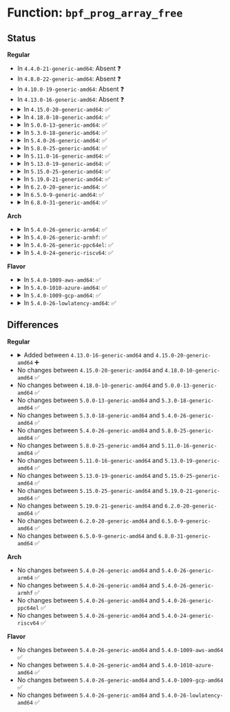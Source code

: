 # Function: <code>bpf_prog_array_free</code>

## Status
<b>Regular</b>
<ul>
<li>
In <code>4.4.0-21-generic-amd64</code>: Absent ❓
</li>
<li>
In <code>4.8.0-22-generic-amd64</code>: Absent ❓
</li>
<li>
In <code>4.10.0-19-generic-amd64</code>: Absent ❓
</li>
<li>
In <code>4.13.0-16-generic-amd64</code>: Absent ❓
</li>
<li>
<details>
<summary>In <code>4.15.0-20-generic-amd64</code>: ✅</summary>

```c
void bpf_prog_array_free(struct bpf_prog_array * progs)
```

```json
{
  "name": "bpf_prog_array_free",
  "collision_type": "Unique Global",
  "inline_type": "No",
  "funcs": [
    {
      "addr": 18446744071580540960,
      "name": "bpf_prog_array_free",
      "external": true,
      "loc": "kernel/bpf/core.c:1453",
      "file": "kernel/bpf/core.c",
      "inline": "seen, unknown",
      "caller_inline": [],
      "caller_func": [
        "kernel/trace/bpf_trace.c:perf_event_detach_bpf_prog",
        "kernel/trace/bpf_trace.c:perf_event_attach_bpf_prog",
        "kernel/bpf/cgroup.c:__cgroup_bpf_detach",
        "kernel/bpf/cgroup.c:__cgroup_bpf_detach",
        "kernel/bpf/cgroup.c:__cgroup_bpf_attach",
        "kernel/bpf/cgroup.c:__cgroup_bpf_attach",
        "kernel/bpf/cgroup.c:cgroup_bpf_inherit",
        "kernel/bpf/cgroup.c:cgroup_bpf_inherit",
        "kernel/bpf/cgroup.c:cgroup_bpf_put"
      ]
    }
  ],
  "symbols": [
    {
      "addr": 18446744071580540960,
      "name": "bpf_prog_array_free",
      "section": ".text",
      "bind": "STB_GLOBAL",
      "size": 34
    }
  ]
}
```
</details>
</li>
<li>
<details>
<summary>In <code>4.18.0-10-generic-amd64</code>: ✅</summary>

```c
void bpf_prog_array_free(struct bpf_prog_array * progs)
```

```json
{
  "name": "bpf_prog_array_free",
  "collision_type": "Unique Global",
  "inline_type": "No",
  "funcs": [
    {
      "addr": 18446744071580624720,
      "name": "bpf_prog_array_free",
      "external": true,
      "loc": "kernel/bpf/core.c:1551",
      "file": "kernel/bpf/core.c",
      "inline": "seen, unknown",
      "caller_inline": [],
      "caller_func": [
        "kernel/trace/bpf_trace.c:perf_event_detach_bpf_prog",
        "kernel/trace/bpf_trace.c:perf_event_attach_bpf_prog",
        "kernel/bpf/cgroup.c:__cgroup_bpf_detach",
        "kernel/bpf/cgroup.c:__cgroup_bpf_detach",
        "kernel/bpf/cgroup.c:__cgroup_bpf_attach",
        "kernel/bpf/cgroup.c:__cgroup_bpf_attach",
        "kernel/bpf/cgroup.c:cgroup_bpf_inherit",
        "kernel/bpf/cgroup.c:cgroup_bpf_inherit",
        "kernel/bpf/cgroup.c:cgroup_bpf_put"
      ]
    }
  ],
  "symbols": [
    {
      "addr": 18446744071580624720,
      "name": "bpf_prog_array_free",
      "section": ".text",
      "bind": "STB_GLOBAL",
      "size": 33
    }
  ]
}
```
</details>
</li>
<li>
<details>
<summary>In <code>5.0.0-13-generic-amd64</code>: ✅</summary>

```c
void bpf_prog_array_free(struct bpf_prog_array * progs)
```

```json
{
  "name": "bpf_prog_array_free",
  "collision_type": "Unique Global",
  "inline_type": "No",
  "funcs": [
    {
      "addr": 18446744071580684960,
      "name": "bpf_prog_array_free",
      "external": true,
      "loc": "kernel/bpf/core.c:1802",
      "file": "kernel/bpf/core.c",
      "inline": "seen, unknown",
      "caller_inline": [],
      "caller_func": [
        "kernel/trace/bpf_trace.c:perf_event_detach_bpf_prog",
        "kernel/trace/bpf_trace.c:perf_event_attach_bpf_prog",
        "kernel/bpf/cgroup.c:update_effective_progs",
        "kernel/bpf/cgroup.c:update_effective_progs",
        "kernel/bpf/cgroup.c:cgroup_bpf_inherit",
        "kernel/bpf/cgroup.c:cgroup_bpf_inherit",
        "kernel/bpf/cgroup.c:cgroup_bpf_put"
      ]
    }
  ],
  "symbols": [
    {
      "addr": 18446744071580684960,
      "name": "bpf_prog_array_free",
      "section": ".text",
      "bind": "STB_GLOBAL",
      "size": 33
    }
  ]
}
```
</details>
</li>
<li>
<details>
<summary>In <code>5.3.0-18-generic-amd64</code>: ✅</summary>

```c
void bpf_prog_array_free(struct bpf_prog_array * progs)
```

```json
{
  "name": "bpf_prog_array_free",
  "collision_type": "Unique Global",
  "inline_type": "No",
  "funcs": [
    {
      "addr": 18446744071580752368,
      "name": "bpf_prog_array_free",
      "external": true,
      "loc": "kernel/bpf/core.c:1797",
      "file": "kernel/bpf/core.c",
      "inline": "seen, unknown",
      "caller_inline": [],
      "caller_func": [
        "kernel/trace/bpf_trace.c:perf_event_detach_bpf_prog",
        "kernel/trace/bpf_trace.c:perf_event_attach_bpf_prog",
        "kernel/bpf/cgroup.c:update_effective_progs",
        "kernel/bpf/cgroup.c:update_effective_progs",
        "kernel/bpf/cgroup.c:cgroup_bpf_inherit",
        "kernel/bpf/cgroup.c:cgroup_bpf_inherit",
        "kernel/bpf/cgroup.c:cgroup_bpf_release"
      ]
    }
  ],
  "symbols": [
    {
      "addr": 18446744071580752368,
      "name": "bpf_prog_array_free",
      "section": ".text",
      "bind": "STB_GLOBAL",
      "size": 33
    }
  ]
}
```
</details>
</li>
<li>
<details>
<summary>In <code>5.4.0-26-generic-amd64</code>: ✅</summary>

```c
void bpf_prog_array_free(struct bpf_prog_array * progs)
```

```json
{
  "name": "bpf_prog_array_free",
  "collision_type": "Unique Global",
  "inline_type": "No",
  "funcs": [
    {
      "addr": 18446744071580802928,
      "name": "bpf_prog_array_free",
      "external": true,
      "loc": "kernel/bpf/core.c:1797",
      "file": "kernel/bpf/core.c",
      "inline": "seen, unknown",
      "caller_inline": [],
      "caller_func": [
        "kernel/trace/bpf_trace.c:perf_event_detach_bpf_prog",
        "kernel/trace/bpf_trace.c:perf_event_attach_bpf_prog",
        "kernel/bpf/cgroup.c:update_effective_progs",
        "kernel/bpf/cgroup.c:update_effective_progs",
        "kernel/bpf/cgroup.c:cgroup_bpf_inherit",
        "kernel/bpf/cgroup.c:cgroup_bpf_inherit",
        "kernel/bpf/cgroup.c:cgroup_bpf_release"
      ]
    }
  ],
  "symbols": [
    {
      "addr": 18446744071580802928,
      "name": "bpf_prog_array_free",
      "section": ".text",
      "bind": "STB_GLOBAL",
      "size": 33
    }
  ]
}
```
</details>
</li>
<li>
<details>
<summary>In <code>5.8.0-25-generic-amd64</code>: ✅</summary>

```c
void bpf_prog_array_free(struct bpf_prog_array * progs)
```

```json
{
  "name": "bpf_prog_array_free",
  "collision_type": "Unique Global",
  "inline_type": "No",
  "funcs": [
    {
      "addr": 18446744071580920368,
      "name": "bpf_prog_array_free",
      "external": true,
      "loc": "kernel/bpf/core.c:1875",
      "file": "kernel/bpf/core.c",
      "inline": "seen, unknown",
      "caller_inline": [],
      "caller_func": [
        "kernel/trace/bpf_trace.c:perf_event_detach_bpf_prog",
        "kernel/trace/bpf_trace.c:perf_event_attach_bpf_prog",
        "kernel/bpf/net_namespace.c:netns_bpf_pernet_pre_exit",
        "kernel/bpf/net_namespace.c:netns_bpf_prog_detach",
        "kernel/bpf/net_namespace.c:bpf_netns_link_release",
        "kernel/bpf/cgroup.c:update_effective_progs",
        "kernel/bpf/cgroup.c:update_effective_progs",
        "kernel/bpf/cgroup.c:cgroup_bpf_inherit",
        "kernel/bpf/cgroup.c:cgroup_bpf_inherit",
        "kernel/bpf/cgroup.c:cgroup_bpf_release"
      ]
    }
  ],
  "symbols": [
    {
      "addr": 18446744071580920368,
      "name": "bpf_prog_array_free",
      "section": ".text",
      "bind": "STB_GLOBAL",
      "size": 33
    }
  ]
}
```
</details>
</li>
<li>
<details>
<summary>In <code>5.11.0-16-generic-amd64</code>: ✅</summary>

```c
void bpf_prog_array_free(struct bpf_prog_array * progs)
```

```json
{
  "name": "bpf_prog_array_free",
  "collision_type": "Unique Global",
  "inline_type": "No",
  "funcs": [
    {
      "addr": 18446744071580916864,
      "name": "bpf_prog_array_free",
      "external": true,
      "loc": "kernel/bpf/core.c:1877",
      "file": "kernel/bpf/core.c",
      "inline": "seen, unknown",
      "caller_inline": [],
      "caller_func": [
        "kernel/trace/bpf_trace.c:perf_event_detach_bpf_prog",
        "kernel/trace/bpf_trace.c:perf_event_attach_bpf_prog",
        "kernel/bpf/net_namespace.c:netns_bpf_pernet_pre_exit",
        "kernel/bpf/net_namespace.c:netns_bpf_link_create",
        "kernel/bpf/net_namespace.c:netns_bpf_prog_detach",
        "kernel/bpf/net_namespace.c:bpf_netns_link_release",
        "kernel/bpf/net_namespace.c:bpf_netns_link_release",
        "kernel/bpf/cgroup.c:update_effective_progs",
        "kernel/bpf/cgroup.c:update_effective_progs",
        "kernel/bpf/cgroup.c:cgroup_bpf_inherit",
        "kernel/bpf/cgroup.c:cgroup_bpf_inherit",
        "kernel/bpf/cgroup.c:cgroup_bpf_release"
      ]
    }
  ],
  "symbols": [
    {
      "addr": 18446744071580916864,
      "name": "bpf_prog_array_free",
      "section": ".text",
      "bind": "STB_GLOBAL",
      "size": 33
    }
  ]
}
```
</details>
</li>
<li>
<details>
<summary>In <code>5.13.0-19-generic-amd64</code>: ✅</summary>

```c
void bpf_prog_array_free(struct bpf_prog_array * progs)
```

```json
{
  "name": "bpf_prog_array_free",
  "collision_type": "Unique Global",
  "inline_type": "No",
  "funcs": [
    {
      "addr": 18446744071580920816,
      "name": "bpf_prog_array_free",
      "external": true,
      "loc": "kernel/bpf/core.c:1973",
      "file": "kernel/bpf/core.c",
      "inline": "seen, unknown",
      "caller_inline": [],
      "caller_func": [
        "kernel/trace/bpf_trace.c:perf_event_detach_bpf_prog",
        "kernel/trace/bpf_trace.c:perf_event_attach_bpf_prog",
        "kernel/bpf/net_namespace.c:netns_bpf_pernet_pre_exit",
        "kernel/bpf/net_namespace.c:netns_bpf_pernet_pre_exit",
        "kernel/bpf/net_namespace.c:netns_bpf_link_create",
        "kernel/bpf/net_namespace.c:netns_bpf_prog_detach",
        "kernel/bpf/net_namespace.c:bpf_netns_link_release",
        "kernel/bpf/net_namespace.c:bpf_netns_link_release",
        "kernel/bpf/cgroup.c:update_effective_progs",
        "kernel/bpf/cgroup.c:update_effective_progs",
        "kernel/bpf/cgroup.c:cgroup_bpf_inherit",
        "kernel/bpf/cgroup.c:cgroup_bpf_inherit",
        "kernel/bpf/cgroup.c:cgroup_bpf_release",
        "net/bpf/test_run.c:bpf_prog_test_run_sk_lookup"
      ]
    }
  ],
  "symbols": [
    {
      "addr": 18446744071580920816,
      "name": "bpf_prog_array_free",
      "section": ".text",
      "bind": "STB_GLOBAL",
      "size": 33
    }
  ]
}
```
</details>
</li>
<li>
<details>
<summary>In <code>5.15.0-25-generic-amd64</code>: ✅</summary>

```c
void bpf_prog_array_free(struct bpf_prog_array * progs)
```

```json
{
  "name": "bpf_prog_array_free",
  "collision_type": "Unique Global",
  "inline_type": "No",
  "funcs": [
    {
      "addr": 18446744071581123328,
      "name": "bpf_prog_array_free",
      "external": true,
      "loc": "kernel/bpf/core.c:1986",
      "file": "kernel/bpf/core.c",
      "inline": "seen, unknown",
      "caller_inline": [],
      "caller_func": [
        "kernel/trace/bpf_trace.c:perf_event_detach_bpf_prog",
        "kernel/trace/bpf_trace.c:perf_event_attach_bpf_prog",
        "kernel/bpf/net_namespace.c:netns_bpf_pernet_pre_exit",
        "kernel/bpf/net_namespace.c:netns_bpf_pernet_pre_exit",
        "kernel/bpf/net_namespace.c:netns_bpf_link_create",
        "kernel/bpf/net_namespace.c:netns_bpf_prog_detach",
        "kernel/bpf/net_namespace.c:bpf_netns_link_release",
        "kernel/bpf/net_namespace.c:bpf_netns_link_release",
        "kernel/bpf/cgroup.c:update_effective_progs",
        "kernel/bpf/cgroup.c:update_effective_progs",
        "kernel/bpf/cgroup.c:cgroup_bpf_inherit",
        "kernel/bpf/cgroup.c:cgroup_bpf_inherit",
        "kernel/bpf/cgroup.c:cgroup_bpf_release",
        "net/bpf/test_run.c:bpf_prog_test_run_sk_lookup"
      ]
    }
  ],
  "symbols": [
    {
      "addr": 18446744071581123328,
      "name": "bpf_prog_array_free",
      "section": ".text",
      "bind": "STB_GLOBAL",
      "size": 33
    }
  ]
}
```
</details>
</li>
<li>
<details>
<summary>In <code>5.19.0-21-generic-amd64</code>: ✅</summary>

```c
void bpf_prog_array_free(struct bpf_prog_array * progs)
```

```json
{
  "name": "bpf_prog_array_free",
  "collision_type": "Unique Global",
  "inline_type": "No",
  "funcs": [
    {
      "addr": 18446744071581392672,
      "name": "bpf_prog_array_free",
      "external": true,
      "loc": "kernel/bpf/core.c:2272",
      "file": "kernel/bpf/core.c",
      "inline": "seen, unknown",
      "caller_inline": [],
      "caller_func": [
        "kernel/trace/bpf_trace.c:perf_event_detach_bpf_prog",
        "kernel/trace/bpf_trace.c:perf_event_attach_bpf_prog",
        "kernel/bpf/net_namespace.c:netns_bpf_pernet_pre_exit",
        "kernel/bpf/net_namespace.c:netns_bpf_link_create",
        "kernel/bpf/net_namespace.c:netns_bpf_prog_detach",
        "kernel/bpf/net_namespace.c:bpf_netns_link_release",
        "kernel/bpf/net_namespace.c:bpf_netns_link_release",
        "kernel/bpf/cgroup.c:update_effective_progs",
        "kernel/bpf/cgroup.c:update_effective_progs",
        "kernel/bpf/cgroup.c:cgroup_bpf_inherit",
        "kernel/bpf/cgroup.c:cgroup_bpf_inherit",
        "kernel/bpf/cgroup.c:cgroup_bpf_release",
        "net/bpf/test_run.c:bpf_prog_test_run_sk_lookup"
      ]
    }
  ],
  "symbols": [
    {
      "addr": 18446744071581392672,
      "name": "bpf_prog_array_free",
      "section": ".text",
      "bind": "STB_GLOBAL",
      "size": 49
    }
  ]
}
```
</details>
</li>
<li>
<details>
<summary>In <code>6.2.0-20-generic-amd64</code>: ✅</summary>

```c
void bpf_prog_array_free(struct bpf_prog_array * progs)
```

```json
{
  "name": "bpf_prog_array_free",
  "collision_type": "Unique Global",
  "inline_type": "No",
  "funcs": [
    {
      "addr": 18446744071581742256,
      "name": "bpf_prog_array_free",
      "external": true,
      "loc": "kernel/bpf/core.c:2245",
      "file": "kernel/bpf/core.c",
      "inline": "seen, unknown",
      "caller_inline": [],
      "caller_func": [
        "kernel/bpf/net_namespace.c:netns_bpf_pernet_pre_exit",
        "kernel/bpf/net_namespace.c:netns_bpf_pernet_pre_exit",
        "kernel/bpf/net_namespace.c:netns_bpf_link_create",
        "kernel/bpf/net_namespace.c:netns_bpf_prog_detach",
        "kernel/bpf/net_namespace.c:bpf_netns_link_release",
        "kernel/bpf/net_namespace.c:bpf_netns_link_release",
        "kernel/bpf/cgroup.c:update_effective_progs",
        "kernel/bpf/cgroup.c:update_effective_progs",
        "kernel/bpf/cgroup.c:cgroup_bpf_inherit",
        "kernel/bpf/cgroup.c:cgroup_bpf_inherit",
        "kernel/bpf/cgroup.c:cgroup_bpf_release",
        "net/bpf/test_run.c:bpf_prog_test_run_sk_lookup"
      ]
    }
  ],
  "symbols": [
    {
      "addr": 18446744071581742256,
      "name": "bpf_prog_array_free",
      "section": ".text",
      "bind": "STB_GLOBAL",
      "size": 49
    }
  ]
}
```
</details>
</li>
<li>
<details>
<summary>In <code>6.5.0-9-generic-amd64</code>: ✅</summary>

```c
void bpf_prog_array_free(struct bpf_prog_array * progs)
```

```json
{
  "name": "bpf_prog_array_free",
  "collision_type": "Unique Global",
  "inline_type": "No",
  "funcs": [
    {
      "addr": 18446744071581901568,
      "name": "bpf_prog_array_free",
      "external": true,
      "loc": "kernel/bpf/core.c:2262",
      "file": "kernel/bpf/core.c",
      "inline": "seen, unknown",
      "caller_inline": [],
      "caller_func": [
        "kernel/bpf/net_namespace.c:netns_bpf_pernet_pre_exit",
        "kernel/bpf/net_namespace.c:netns_bpf_link_create",
        "kernel/bpf/net_namespace.c:netns_bpf_prog_detach",
        "kernel/bpf/net_namespace.c:bpf_netns_link_release",
        "kernel/bpf/net_namespace.c:bpf_netns_link_release",
        "kernel/bpf/cgroup.c:update_effective_progs",
        "kernel/bpf/cgroup.c:update_effective_progs",
        "kernel/bpf/cgroup.c:cgroup_bpf_inherit",
        "kernel/bpf/cgroup.c:cgroup_bpf_inherit",
        "kernel/bpf/cgroup.c:cgroup_bpf_release",
        "net/bpf/test_run.c:bpf_prog_test_run_sk_lookup"
      ]
    }
  ],
  "symbols": [
    {
      "addr": 18446744071581901568,
      "name": "bpf_prog_array_free",
      "section": ".text",
      "bind": "STB_GLOBAL",
      "size": 50
    }
  ]
}
```
</details>
</li>
<li>
<details>
<summary>In <code>6.8.0-31-generic-amd64</code>: ✅</summary>

```c
void bpf_prog_array_free(struct bpf_prog_array * progs)
```

```json
{
  "name": "bpf_prog_array_free",
  "collision_type": "Unique Global",
  "inline_type": "No",
  "funcs": [
    {
      "addr": 18446744071582025232,
      "name": "bpf_prog_array_free",
      "external": true,
      "loc": "kernel/bpf/core.c:2438",
      "file": "kernel/bpf/core.c",
      "inline": "seen, unknown",
      "caller_inline": [],
      "caller_func": [
        "kernel/bpf/net_namespace.c:netns_bpf_pernet_pre_exit",
        "kernel/bpf/net_namespace.c:netns_bpf_link_create",
        "kernel/bpf/net_namespace.c:netns_bpf_prog_detach",
        "kernel/bpf/net_namespace.c:bpf_netns_link_release",
        "kernel/bpf/net_namespace.c:bpf_netns_link_release",
        "kernel/bpf/cgroup.c:update_effective_progs",
        "kernel/bpf/cgroup.c:update_effective_progs",
        "kernel/bpf/cgroup.c:cgroup_bpf_inherit",
        "kernel/bpf/cgroup.c:cgroup_bpf_inherit",
        "kernel/bpf/cgroup.c:cgroup_bpf_release",
        "net/bpf/test_run.c:bpf_prog_test_run_sk_lookup"
      ]
    }
  ],
  "symbols": [
    {
      "addr": 18446744071582025232,
      "name": "bpf_prog_array_free",
      "section": ".text",
      "bind": "STB_GLOBAL",
      "size": 50
    }
  ]
}
```
</details>
</li>
</ul>
<b>Arch</b>
<ul>
<li>
<details>
<summary>In <code>5.4.0-26-generic-arm64</code>: ✅</summary>

```c
void bpf_prog_array_free(struct bpf_prog_array * progs)
```

```json
{
  "name": "bpf_prog_array_free",
  "collision_type": "Unique Global",
  "inline_type": "No",
  "funcs": [
    {
      "addr": 18446603336492117856,
      "name": "bpf_prog_array_free",
      "external": true,
      "loc": "kernel/bpf/core.c:1797",
      "file": "kernel/bpf/core.c",
      "inline": "seen, unknown",
      "caller_inline": [],
      "caller_func": [
        "kernel/trace/bpf_trace.c:perf_event_detach_bpf_prog",
        "kernel/trace/bpf_trace.c:perf_event_attach_bpf_prog",
        "kernel/bpf/cgroup.c:update_effective_progs",
        "kernel/bpf/cgroup.c:update_effective_progs",
        "kernel/bpf/cgroup.c:update_effective_progs",
        "kernel/bpf/cgroup.c:cgroup_bpf_inherit",
        "kernel/bpf/cgroup.c:cgroup_bpf_inherit",
        "kernel/bpf/cgroup.c:cgroup_bpf_release"
      ]
    }
  ],
  "symbols": [
    {
      "addr": 18446603336492117856,
      "name": "bpf_prog_array_free",
      "section": ".text",
      "bind": "STB_GLOBAL",
      "size": 72
    }
  ]
}
```
</details>
</li>
<li>
<details>
<summary>In <code>5.4.0-26-generic-armhf</code>: ✅</summary>

```c
void bpf_prog_array_free(struct bpf_prog_array * progs)
```

```json
{
  "name": "bpf_prog_array_free",
  "collision_type": "Unique Global",
  "inline_type": "No",
  "funcs": [
    {
      "addr": 3226018972,
      "name": "bpf_prog_array_free",
      "external": true,
      "loc": "kernel/bpf/core.c:1797",
      "file": "kernel/bpf/core.c",
      "inline": "seen, unknown",
      "caller_inline": [],
      "caller_func": [
        "kernel/trace/bpf_trace.c:perf_event_detach_bpf_prog",
        "kernel/trace/bpf_trace.c:perf_event_attach_bpf_prog",
        "kernel/bpf/cgroup.c:update_effective_progs",
        "kernel/bpf/cgroup.c:update_effective_progs",
        "kernel/bpf/cgroup.c:update_effective_progs",
        "kernel/bpf/cgroup.c:cgroup_bpf_inherit",
        "kernel/bpf/cgroup.c:cgroup_bpf_inherit",
        "kernel/bpf/cgroup.c:cgroup_bpf_release"
      ]
    }
  ],
  "symbols": [
    {
      "addr": 3226018972,
      "name": "bpf_prog_array_free",
      "section": ".text",
      "bind": "STB_GLOBAL",
      "size": 64
    }
  ]
}
```
</details>
</li>
<li>
<details>
<summary>In <code>5.4.0-26-generic-ppc64el</code>: ✅</summary>

```c
void bpf_prog_array_free(struct bpf_prog_array * progs)
```

```json
{
  "name": "bpf_prog_array_free",
  "collision_type": "Unique Global",
  "inline_type": "No",
  "funcs": [
    {
      "addr": 13835058055285325616,
      "name": "bpf_prog_array_free",
      "external": true,
      "loc": "kernel/bpf/core.c:1797",
      "file": "kernel/bpf/core.c",
      "inline": "seen, unknown",
      "caller_inline": [],
      "caller_func": [
        "kernel/trace/bpf_trace.c:perf_event_detach_bpf_prog",
        "kernel/trace/bpf_trace.c:perf_event_attach_bpf_prog",
        "kernel/bpf/cgroup.c:update_effective_progs",
        "kernel/bpf/cgroup.c:update_effective_progs",
        "kernel/bpf/cgroup.c:update_effective_progs",
        "kernel/bpf/cgroup.c:cgroup_bpf_inherit",
        "kernel/bpf/cgroup.c:cgroup_bpf_inherit",
        "kernel/bpf/cgroup.c:cgroup_bpf_release"
      ]
    }
  ],
  "symbols": [
    {
      "addr": 13835058055285325616,
      "name": "bpf_prog_array_free",
      "section": ".text",
      "bind": "STB_GLOBAL",
      "size": 80
    }
  ]
}
```
</details>
</li>
<li>
<details>
<summary>In <code>5.4.0-24-generic-riscv64</code>: ✅</summary>

```c
void bpf_prog_array_free(struct bpf_prog_array * progs)
```

```json
{
  "name": "bpf_prog_array_free",
  "collision_type": "Unique Global",
  "inline_type": "No",
  "funcs": [
    {
      "addr": 18446743936272289988,
      "name": "bpf_prog_array_free",
      "external": true,
      "loc": "kernel/bpf/core.c:1797",
      "file": "kernel/bpf/core.c",
      "inline": "seen, unknown",
      "caller_inline": [],
      "caller_func": [
        "kernel/bpf/cgroup.c:update_effective_progs",
        "kernel/bpf/cgroup.c:update_effective_progs",
        "kernel/bpf/cgroup.c:update_effective_progs",
        "kernel/bpf/cgroup.c:cgroup_bpf_inherit",
        "kernel/bpf/cgroup.c:cgroup_bpf_inherit",
        "kernel/bpf/cgroup.c:cgroup_bpf_release"
      ]
    }
  ],
  "symbols": [
    {
      "addr": 18446743936272289988,
      "name": "bpf_prog_array_free",
      "section": ".text",
      "bind": "STB_GLOBAL",
      "size": 58
    }
  ]
}
```
</details>
</li>
</ul>
<b>Flavor</b>
<ul>
<li>
<details>
<summary>In <code>5.4.0-1009-aws-amd64</code>: ✅</summary>

```c
void bpf_prog_array_free(struct bpf_prog_array * progs)
```

```json
{
  "name": "bpf_prog_array_free",
  "collision_type": "Unique Global",
  "inline_type": "No",
  "funcs": [
    {
      "addr": 18446744071580771728,
      "name": "bpf_prog_array_free",
      "external": true,
      "loc": "kernel/bpf/core.c:1797",
      "file": "kernel/bpf/core.c",
      "inline": "seen, unknown",
      "caller_inline": [],
      "caller_func": [
        "kernel/trace/bpf_trace.c:perf_event_detach_bpf_prog",
        "kernel/trace/bpf_trace.c:perf_event_attach_bpf_prog",
        "kernel/bpf/cgroup.c:update_effective_progs",
        "kernel/bpf/cgroup.c:update_effective_progs",
        "kernel/bpf/cgroup.c:cgroup_bpf_inherit",
        "kernel/bpf/cgroup.c:cgroup_bpf_inherit",
        "kernel/bpf/cgroup.c:cgroup_bpf_release"
      ]
    }
  ],
  "symbols": [
    {
      "addr": 18446744071580771728,
      "name": "bpf_prog_array_free",
      "section": ".text",
      "bind": "STB_GLOBAL",
      "size": 33
    }
  ]
}
```
</details>
</li>
<li>
<details>
<summary>In <code>5.4.0-1010-azure-amd64</code>: ✅</summary>

```c
void bpf_prog_array_free(struct bpf_prog_array * progs)
```

```json
{
  "name": "bpf_prog_array_free",
  "collision_type": "Unique Global",
  "inline_type": "No",
  "funcs": [
    {
      "addr": 18446744071580717904,
      "name": "bpf_prog_array_free",
      "external": true,
      "loc": "kernel/bpf/core.c:1797",
      "file": "kernel/bpf/core.c",
      "inline": "seen, unknown",
      "caller_inline": [],
      "caller_func": [
        "kernel/trace/bpf_trace.c:perf_event_detach_bpf_prog",
        "kernel/trace/bpf_trace.c:perf_event_attach_bpf_prog",
        "kernel/bpf/cgroup.c:update_effective_progs",
        "kernel/bpf/cgroup.c:update_effective_progs",
        "kernel/bpf/cgroup.c:cgroup_bpf_inherit",
        "kernel/bpf/cgroup.c:cgroup_bpf_inherit",
        "kernel/bpf/cgroup.c:cgroup_bpf_release"
      ]
    }
  ],
  "symbols": [
    {
      "addr": 18446744071580717904,
      "name": "bpf_prog_array_free",
      "section": ".text",
      "bind": "STB_GLOBAL",
      "size": 33
    }
  ]
}
```
</details>
</li>
<li>
<details>
<summary>In <code>5.4.0-1009-gcp-amd64</code>: ✅</summary>

```c
void bpf_prog_array_free(struct bpf_prog_array * progs)
```

```json
{
  "name": "bpf_prog_array_free",
  "collision_type": "Unique Global",
  "inline_type": "No",
  "funcs": [
    {
      "addr": 18446744071580762976,
      "name": "bpf_prog_array_free",
      "external": true,
      "loc": "kernel/bpf/core.c:1797",
      "file": "kernel/bpf/core.c",
      "inline": "seen, unknown",
      "caller_inline": [],
      "caller_func": [
        "kernel/trace/bpf_trace.c:perf_event_detach_bpf_prog",
        "kernel/trace/bpf_trace.c:perf_event_attach_bpf_prog",
        "kernel/bpf/cgroup.c:update_effective_progs",
        "kernel/bpf/cgroup.c:update_effective_progs",
        "kernel/bpf/cgroup.c:cgroup_bpf_inherit",
        "kernel/bpf/cgroup.c:cgroup_bpf_inherit",
        "kernel/bpf/cgroup.c:cgroup_bpf_release"
      ]
    }
  ],
  "symbols": [
    {
      "addr": 18446744071580762976,
      "name": "bpf_prog_array_free",
      "section": ".text",
      "bind": "STB_GLOBAL",
      "size": 33
    }
  ]
}
```
</details>
</li>
<li>
<details>
<summary>In <code>5.4.0-26-lowlatency-amd64</code>: ✅</summary>

```c
void bpf_prog_array_free(struct bpf_prog_array * progs)
```

```json
{
  "name": "bpf_prog_array_free",
  "collision_type": "Unique Global",
  "inline_type": "No",
  "funcs": [
    {
      "addr": 18446744071580821120,
      "name": "bpf_prog_array_free",
      "external": true,
      "loc": "kernel/bpf/core.c:1797",
      "file": "kernel/bpf/core.c",
      "inline": "seen, unknown",
      "caller_inline": [],
      "caller_func": [
        "kernel/trace/bpf_trace.c:perf_event_detach_bpf_prog",
        "kernel/trace/bpf_trace.c:perf_event_attach_bpf_prog",
        "kernel/bpf/cgroup.c:update_effective_progs",
        "kernel/bpf/cgroup.c:update_effective_progs",
        "kernel/bpf/cgroup.c:cgroup_bpf_inherit",
        "kernel/bpf/cgroup.c:cgroup_bpf_inherit",
        "kernel/bpf/cgroup.c:cgroup_bpf_release"
      ]
    }
  ],
  "symbols": [
    {
      "addr": 18446744071580821120,
      "name": "bpf_prog_array_free",
      "section": ".text",
      "bind": "STB_GLOBAL",
      "size": 33
    }
  ]
}
```
</details>
</li>
</ul>

## Differences
<b>Regular</b>
<ul>
<li>
<details>
<summary>Added between <code>4.13.0-16-generic-amd64</code> and <code>4.15.0-20-generic-amd64</code> ➕</summary>

```c
void bpf_prog_array_free(struct bpf_prog_array * progs)
```
</details>
</li>
<li>
No changes between <code>4.15.0-20-generic-amd64</code> and <code>4.18.0-10-generic-amd64</code> ✅
</li>
<li>
No changes between <code>4.18.0-10-generic-amd64</code> and <code>5.0.0-13-generic-amd64</code> ✅
</li>
<li>
No changes between <code>5.0.0-13-generic-amd64</code> and <code>5.3.0-18-generic-amd64</code> ✅
</li>
<li>
No changes between <code>5.3.0-18-generic-amd64</code> and <code>5.4.0-26-generic-amd64</code> ✅
</li>
<li>
No changes between <code>5.4.0-26-generic-amd64</code> and <code>5.8.0-25-generic-amd64</code> ✅
</li>
<li>
No changes between <code>5.8.0-25-generic-amd64</code> and <code>5.11.0-16-generic-amd64</code> ✅
</li>
<li>
No changes between <code>5.11.0-16-generic-amd64</code> and <code>5.13.0-19-generic-amd64</code> ✅
</li>
<li>
No changes between <code>5.13.0-19-generic-amd64</code> and <code>5.15.0-25-generic-amd64</code> ✅
</li>
<li>
No changes between <code>5.15.0-25-generic-amd64</code> and <code>5.19.0-21-generic-amd64</code> ✅
</li>
<li>
No changes between <code>5.19.0-21-generic-amd64</code> and <code>6.2.0-20-generic-amd64</code> ✅
</li>
<li>
No changes between <code>6.2.0-20-generic-amd64</code> and <code>6.5.0-9-generic-amd64</code> ✅
</li>
<li>
No changes between <code>6.5.0-9-generic-amd64</code> and <code>6.8.0-31-generic-amd64</code> ✅
</li>
</ul>
<b>Arch</b>
<ul>
<li>
No changes between <code>5.4.0-26-generic-amd64</code> and <code>5.4.0-26-generic-arm64</code> ✅
</li>
<li>
No changes between <code>5.4.0-26-generic-amd64</code> and <code>5.4.0-26-generic-armhf</code> ✅
</li>
<li>
No changes between <code>5.4.0-26-generic-amd64</code> and <code>5.4.0-26-generic-ppc64el</code> ✅
</li>
<li>
No changes between <code>5.4.0-26-generic-amd64</code> and <code>5.4.0-24-generic-riscv64</code> ✅
</li>
</ul>
<b>Flavor</b>
<ul>
<li>
No changes between <code>5.4.0-26-generic-amd64</code> and <code>5.4.0-1009-aws-amd64</code> ✅
</li>
<li>
No changes between <code>5.4.0-26-generic-amd64</code> and <code>5.4.0-1010-azure-amd64</code> ✅
</li>
<li>
No changes between <code>5.4.0-26-generic-amd64</code> and <code>5.4.0-1009-gcp-amd64</code> ✅
</li>
<li>
No changes between <code>5.4.0-26-generic-amd64</code> and <code>5.4.0-26-lowlatency-amd64</code> ✅
</li>
</ul>
